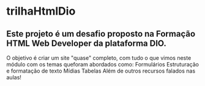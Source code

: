 # trilhaHtmlDio
## Este projeto é um  desafio proposto na Formação HTML Web Developer da plataforma DIO.  
O objetivo é criar um site "quase" completo, com tudo o que vimos neste módulo  com os temas queforam abordados como:
Formulários
Estruturação e formatação de texto
Mídias
Tabelas
Além de outros recursos falados nas aulas!
